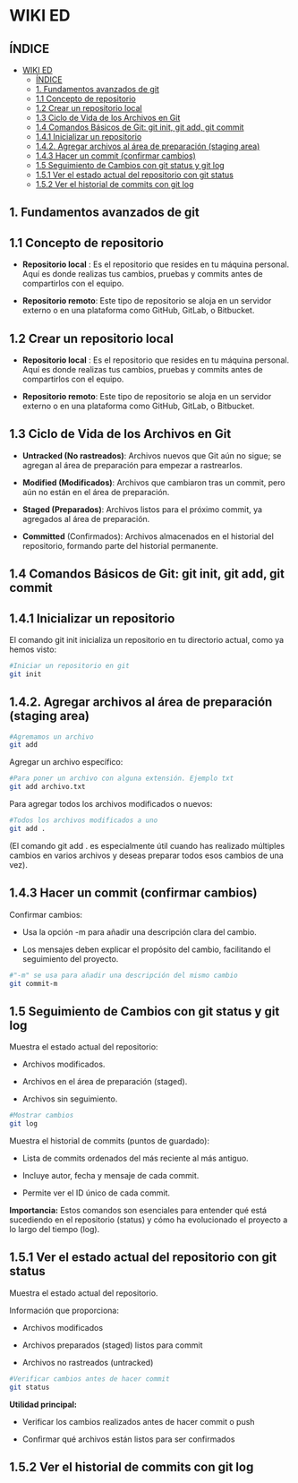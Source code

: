 # WIKI ED

## ÍNDICE

- [WIKI ED](#wiki-ed)
  - [ÍNDICE](#índice)
  - [1. Fundamentos avanzados de git](#1-fundamentos-avanzados-de-git)
  - [1.1 Concepto de repositorio](#11-concepto-de-repositorio)
  - [1.2 Crear un repositorio local](#12-crear-un-repositorio-local)
  - [1.3 Ciclo de Vida de los Archivos en Git](#13-ciclo-de-vida-de-los-archivos-en-git)
  - [1.4 Comandos Básicos de Git: git init, git add, git commit](#14-comandos-básicos-de-git-git-init-git-add-git-commit)
  - [1.4.1 Inicializar un repositorio](#141-inicializar-un-repositorio)
  - [1.4.2. Agregar archivos al área de preparación (staging area)](#142-agregar-archivos-al-área-de-preparación-staging-area)
  - [1.4.3 Hacer un commit (confirmar cambios)](#143-hacer-un-commit-confirmar-cambios)
  - [1.5 Seguimiento de Cambios con git status y git log](#15-seguimiento-de-cambios-con-git-status-y-git-log)
  - [1.5.1 Ver el estado actual del repositorio con git status](#151-ver-el-estado-actual-del-repositorio-con-git-status)
  - [1.5.2 Ver el historial de commits con git log](#152-ver-el-historial-de-commits-con-git-log)

  

## 1. Fundamentos avanzados de git

## 1.1 Concepto de repositorio

- **Repositorio local** : Es el repositorio que resides en tu máquina personal. Aquí es donde realizas tus cambios, pruebas y commits antes de compartirlos con el equipo.

- **Repositorio remoto**: Este tipo de repositorio se aloja en un servidor externo o en una plataforma como GitHub, GitLab, o Bitbucket.

## 1.2 Crear un repositorio local

- **Repositorio local** : Es el repositorio que resides en tu máquina personal. Aquí es donde realizas tus cambios, pruebas y commits antes de compartirlos con el equipo.

- **Repositorio remoto**: Este tipo de repositorio se aloja en un servidor externo o en una plataforma como GitHub, GitLab, o Bitbucket.

## 1.3 Ciclo de Vida de los Archivos en Git

- **Untracked (No rastreados)**: Archivos nuevos que Git aún no sigue; se agregan al área de preparación para empezar a rastrearlos.

- **Modified (Modificados)**: Archivos que cambiaron tras un commit, pero aún no están en el área de preparación.

- **Staged (Preparados)**: Archivos listos para el próximo commit, ya agregados al área de preparación.

- **Committed** (Confirmados): Archivos almacenados en el historial del repositorio, formando parte del historial permanente.

## 1.4 Comandos Básicos de Git: git init, git add, git commit

## 1.4.1 Inicializar un repositorio

El comando git init inicializa un repositorio en tu directorio actual, como ya hemos visto:

```bash
#Iniciar un repositorio en git
git init 
```

## 1.4.2. Agregar archivos al área de preparación (staging area)

```bash
#Agremamos un archivo 
git add
```

Agregar un archivo específico:

```bash
#Para poner un archivo con alguna extensión. Ejemplo txt
git add archivo.txt
```

Para agregar todos los archivos modificados o nuevos:

```bash
#Todos los archivos modificados a uno 
git add .
```

(El comando git add . es especialmente útil cuando has realizado múltiples cambios en varios archivos y deseas preparar todos esos cambios de una vez).

## 1.4.3 Hacer un commit (confirmar cambios)

Confirmar cambios:

- Usa la opción -m para añadir una descripción clara del cambio.

- Los mensajes deben explicar el propósito del cambio, facilitando el seguimiento del proyecto.

```bash
#"-m" se usa para añadir una descripción del mismo cambio  
git commit-m 
```

## 1.5 Seguimiento de Cambios con git status y git log

Muestra el estado actual del repositorio:

- Archivos modificados.

- Archivos en el área de preparación (staged).

- Archivos sin seguimiento.

```bash
#Mostrar cambios
git log
```

Muestra el historial de commits (puntos de guardado):

- Lista de commits ordenados del más reciente al más antiguo.

- Incluye autor, fecha y mensaje de cada commit.

- Permite ver el ID único de cada commit.

**Importancia:**
Estos comandos son esenciales para entender qué está sucediendo en el repositorio (status) y cómo ha evolucionado el proyecto a lo largo del tiempo (log).

## 1.5.1 Ver el estado actual del repositorio con git status

Muestra el estado actual del repositorio.

Información que proporciona:

- Archivos modificados

- Archivos preparados (staged) listos para commit

- Archivos no rastreados (untracked)

```bash
#Verificar cambios antes de hacer commit
git status
```

**Utilidad principal:**

- Verificar los cambios realizados antes de hacer commit o push

- Confirmar qué archivos están listos para ser confirmados

## 1.5.2 Ver el historial de commits con git log


